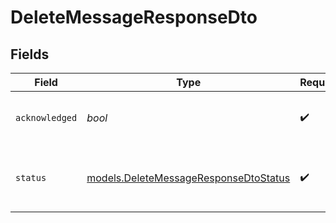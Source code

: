 # DeleteMessageResponseDto


## Fields

| Field                                                                                | Type                                                                                 | Required                                                                             | Description                                                                          |
| ------------------------------------------------------------------------------------ | ------------------------------------------------------------------------------------ | ------------------------------------------------------------------------------------ | ------------------------------------------------------------------------------------ |
| `acknowledged`                                                                       | *bool*                                                                               | :heavy_check_mark:                                                                   | A boolean stating the success of the action                                          |
| `status`                                                                             | [models.DeleteMessageResponseDtoStatus](../models/deletemessageresponsedtostatus.md) | :heavy_check_mark:                                                                   | The status enum for the performed action                                             |